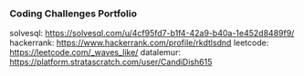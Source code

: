 ### Coding Challenges Portfolio
solvesql: https://solvesql.com/u/4cf95fd7-b1f4-42a9-b40a-1e452d8489f9/
hackerrank: https://www.hackerrank.com/profile/rkdtlsdnd
leetcode: https://leetcode.com/_waves_like/
datalemur: https://platform.stratascratch.com/user/CandiDish615
